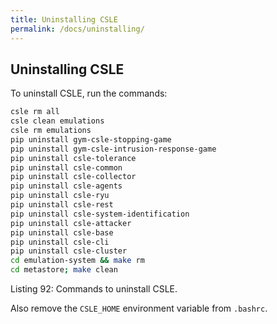 ```yaml
---
title: Uninstalling CSLE
permalink: /docs/uninstalling/
---
```


## Uninstalling CSLE

To uninstall CSLE, run the commands:

```bash
csle rm all
csle clean emulations
csle rm emulations
pip uninstall gym-csle-stopping-game
pip uninstall gym-csle-intrusion-response-game
pip uninstall csle-tolerance
pip uninstall csle-common
pip uninstall csle-collector
pip uninstall csle-agents
pip uninstall csle-ryu
pip uninstall csle-rest
pip uninstall csle-system-identification
pip uninstall csle-attacker
pip uninstall csle-base
pip uninstall csle-cli
pip uninstall csle-cluster
cd emulation-system && make rm
cd metastore; make clean
```

<p class="captionFig">
Listing 92: Commands to uninstall CSLE.
</p>

Also remove the `CSLE_HOME` environment variable from `.bashrc`.